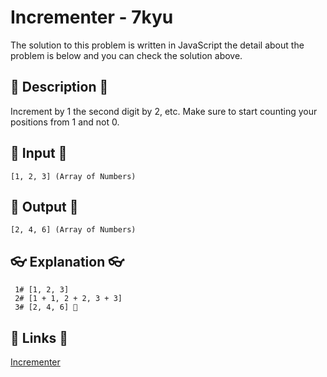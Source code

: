# Incrementer - 7kyu

The solution to this problem is written in JavaScript the detail about the problem is below and you can check the solution above.

## 💬 Description 💬

Increment by 1 the second digit by 2, etc. Make sure to start counting your positions from 1 and not 0.

## 🥚 Input 🥚

```
[1, 2, 3] (Array of Numbers)
```

## 🐣 Output 🐣

```
[2, 4, 6] (Array of Numbers)
```

## 👓 Explanation 👓

```
 1# [1, 2, 3]
 2# [1 + 1, 2 + 2, 3 + 3]
 3# [2, 4, 6] 🎉
```

## 🔗 Links 🔗

[Incrementer](https://www.codewars.com/kata/590e03aef55cab099a0002e8)
